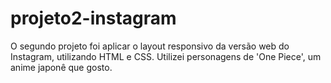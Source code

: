 # projeto2-instagram
O segundo projeto foi aplicar o layout responsivo da versão web do Instagram, utilizando HTML e CSS. Utilizei personagens de 'One Piece', um anime japonê que gosto.
